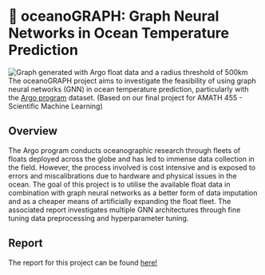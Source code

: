 # 🌊 oceanoGRAPH: Graph Neural Networks in Ocean Temperature Prediction
![](/img/worldmap_nodes.png?raw=true "Graph generated with Argo float data and a radius threshold of 500km")
The oceanoGRAPH project aims to investigate the feasibility of using graph neural networks (GNN) in ocean temperature prediction, particularly with the [Argo program](https://argo.ucsd.edu/) dataset.
(Based on our final project for AMATH 455 - Scientific Machine Learning)

## Overview
The Argo program conducts oceanographic research through fleets of floats deployed across the globe and has led to immense data collection in the field. However, the process involved is cost intensive and is exposed to errors and miscalibrations due to hardware and physical issues in the ocean. The goal of this project is to utilise the available float data in combination with graph neural networks as a better form of data imputation and as a cheaper means of artificially expanding the float fleet. The associated report investigates multiple GNN architectures through fine tuning data preprocessing and hyperparameter tuning.

## Report
The report for this project can be found [here!](https://github.com/soumenons/oceanoGRAPH/FinalReport.pdf)
